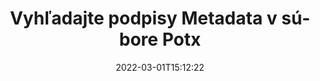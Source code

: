 ---
############################# Static ############################
layout: "auto-gen-signature"
date: 2022-03-01T15:12:22
draft: false
operation: Search
signaturetype: Metadata
fileformat: Potx
productName: .NET
lang: sk
productCode: net
otherformats: pdf doc docx docm dot dotm dotx odt ott rtf xls xlsx xlsm xlsb csv ods ots xltx xltm ppt pptx pps ppsx odp otp potx potm pptm ppsm png jpg bmp gif tiff svg webp wmf
breadcrumb: Search Metadata signatures at Potx with C#

############################# Head ############################
head_title: "Vyhľadajte podpisy Metadata v súbore Potx v C#"
head_description: "Použite .NET na vyhľadávanie Metadata podpisov v súboroch Potx pomocou niekoľkých riadkov kódu."

############################# Header ############################
title: "Vyhľadajte podpisy Metadata v súbore Potx"
description: "Natívne API .NET umožňuje vyhľadávať podpisy Metadata v už podpísaných súboroch Potx. Vykonajte rozšírené vyhľadávanie elektronických podpisov vo svojich dokumentoch Potx pomocou niekoľkých riadkov kódu."
bg_image: "https://cms.admin.containerize.com/templates/aspose/App_Themes/V3/images/bg/header1.png"
bg_overlay: false
button:
    enable: true

############################# SubMenu ############################
submenu:
    enable: true

    left:
        img_alt: "GroupDocs.Signature for .NET"
        image: "https://cms.admin.containerize.com/templates/groupdocs/images/product-logos/90x90-noborder/groupdocsature-net.png"
        product: "GroupDocs.Signature"
        platform: ".NET"



############################# About ############################
about:
    enable: true
    title: "O GroupDocs.Signature for .NET API"
    content: |
        [GroupDocs.Signature for .NET](https://products.groupdocs.com/signature/net/) poskytuje .NET API na spracovanie dokumentov pomocou rôznych typov podpisov, ako sú texty, obrázky, digitálne certifikáty, čiarové kódy, QR kódy, pečiatky alebo metadáta. Používatelia môžu pridávať, mazať, aktualizovať, overovať alebo vyhľadávať elektronické podpisy v súboroch PDF, dokumentoch MS Word, zošitoch MS Excel, prezentáciách MS PowerPoint, súboroch Adobe Photoshop a rôznych obrazových formátoch s ďalšou podporou prispôsobenia vlastností podpisov podľa potreby.
    

############################# Steps ############################
steps:
    enable: true
    title_left: "Ako vyhľadať podpisy Metadata v Potx"
    content_left: |
        [GroupDocs.Signature for .NET](https://products.groupdocs.com/signature/net/) uľahčuje vývojárom .NET vyhľadávanie podpisov Metadata v súboroch Potx z ich aplikácií implementáciou niekoľkých jednoduchých krokov.
        
        * Vytvorte novú inštanciu triedy Signature a odovzdajte cestu zdrojového dokumentu ako parameter konštruktora.
        * Vytvorte inštanciu objektu SearchOptions podľa svojich požiadaviek a zadajte možnosti vyhľadávania.
        * Zavolajte metódu vyhľadávania inštancie triedy Signature a odovzdajte jej SearchOptions.
        * Spracujte výsledky vyhľadávania podľa vašich požiadaviek.

    title_right: "Požiadavky na systém"
    content_right: |
        GroupDocs.Signature for .NET sú podporované na všetkých hlavných platformách a operačných systémoch. Pred spustením nižšie uvedeného kódu sa uistite, že máte vo svojom systéme nainštalované nasledujúce predpoklady.

        * Operačné systémy: Microsoft Windows, Linux, MacOS
        * Vývojové prostredia: Microsoft Visual Studio, Xamarin, MonoDevelop
        * Frameworks: .NET Framework, .NET Standard, .NET Core, Mono
        * Stiahnite si najnovšiu verziu GroupDocs.Signature for .NET z [Nuget](https://www.nuget.org/packages/groupdocs.signature)
         
    code: |
        ```csharp    
        
        // Set up input Potx file
        string filePath = "input.potx";

        // Instantiate Signature for input file
        using (var signature = new GroupDocs.Signature.Signature(filePath))
        {
                // search for Metadata signatures in Potx document
                List<PresentationMetadataSignature> signatures = signature.Search<PresentationMetadataSignature>(SignatureType.Metadata);

                // process signatures which were found 
                foreach (PresentationMetadataSignature item in signatures)
                {
                    //...
                }
        }

        ```

############################# Demos ############################
demos:
    enable: true
    title: "Vyhľadajte živé ukážky elektronických podpisov Metadata"
    content: |
       Vyhľadajte v dokumente rôzne elektronické podpisy do súborov Potx práve teraz na webovej lokalite [GroupDocs.Signature App](https://products.groupdocs.app/signature/family).

        
############################# More Formats ############################
more_formats:
    enable: true
    title: "Vyhľadajte ďalšie podpisy Metadata pomocou C#"
    content: |
        "Elektronické podpisy vyhľadávajú v rôznych dokumentoch. Nájdite podpisy z jedného z populárnych formátov súborov, ako je uvedené nižšie."
    format: 
           
       
back_to_top:
    enable: true
---
